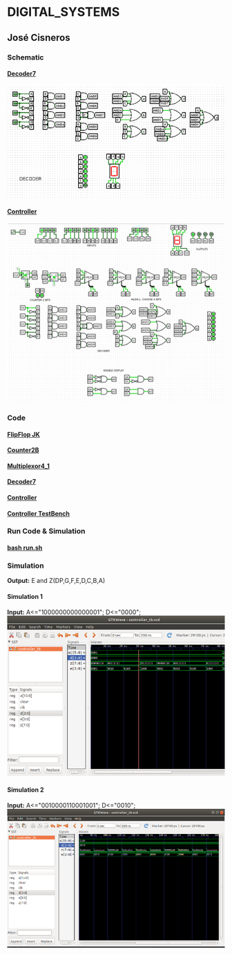 # DIGITAL_SYSTEMS 
## José Cisneros

### Schematic
#### [Decoder7](schematics/decoder7segmentos.circ)
![Schematic](schematics/Decoder.png)
#### [Controller](schematics/3display7segmentos.circ)
![Schematic](schematics/Controller.png)


### Code
#### [FlipFlop JK](FF_JK.vhdl)
#### [Counter2B](Counter2B.vhdl)
#### [Multiplexor4_1](Multiplexor4_1.vhdl)
#### [Decoder7](decoder7.vhdl)
#### [Controller](controller.vhdl)
#### [Controller TestBench](controller_tb.vhdl)


### Run Code & Simulation
#### [bash run.sh](run.sh)

### Simulation
**Output:** E and Z(DP,G,F,E,D,C,B,A)
#### Simulation 1
**Input:** 
A<="1000000000000001";
D<="0000";
![Simulation  0ns- 50ns](Simulation_1.png)  

#### Simulation 2
**Input:**
A<="0010000110001001";
D<="0010";
![Simulation 50ns-100ns](Simulation_2.png)
